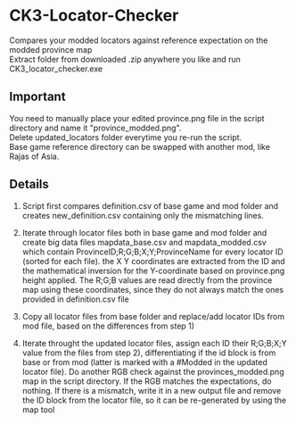 # CK3-Locator-Checker
Compares your modded locators against reference expectation on the modded province map<br>
Extract folder from downloaded .zip anywhere you like and run CK3_locator_checker.exe<br>

## Important
You need to manually place your edited province.png file in the script directory and name it "province_modded.png".<br>
Delete updated_locators folder everytime you re-run the script.<br>
Base game reference directory can be swapped with another mod, like Rajas of Asia.<br>

## Details

1) Script first compares definition.csv of base game and mod folder and creates new_definition.csv containing only the mismatching lines.

2) Iterate through locator files both in base game and mod folder and create big data files mapdata_base.csv and mapdata_modded.csv which contain ProvinceID;R;G;B;X;Y;ProvinceName for every locator ID (sorted for each file). the X Y coordinates are extracted from the ID and the mathematical inversion for the Y-coordinate based on province.png height applied. The R;G;B values are read directly from the province map using these coordinates, since they do not always match the ones provided in definition.csv file

3) Copy all locator files from base folder and replace/add locator IDs from mod file, based on the differences from step 1)

4) Iterate throught the updated locator files, assign each ID their R;G;B;X;Y value from the files from step 2), differentiating if the id block is from base or from mod (latter is marked with a #Modded in the updated locator file). Do another RGB check against the  provinces_modded.png map in the script directory. If the RGB matches the expectations, do nothing. If there is a mismatch, write it in a new output file and remove the ID block from the locator file, so it can be re-generated by using the map tool
